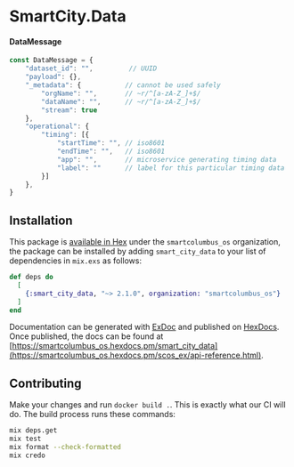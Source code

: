 # SmartCity.Data

#### DataMessage

```javascript
const DataMessage = {
    "dataset_id": "",         // UUID
    "payload": {},
    "_metadata": {           // cannot be used safely
        "orgName": "",       // ~r/^[a-zA-Z_]+$/
        "dataName": "",      // ~r/^[a-zA-Z_]+$/
        "stream": true
    },
    "operational": {
        "timing": [{
            "startTime": "", // iso8601
            "endTime": "",   // iso8601
            "app": "",       // microservice generating timing data
            "label": ""      // label for this particular timing data
        }]
    },
}
```

## Installation

This package is [available in Hex](https://hex.pm/docs/publish) under the `smartcolumbus_os` organization, the package can be installed
by adding `smart_city_data` to your list of dependencies in `mix.exs` as follows:

```elixir
def deps do
  [
    {:smart_city_data, "~> 2.1.0", organization: "smartcolumbus_os"}
  ]
end
```

Documentation can be generated with [ExDoc](https://github.com/elixir-lang/ex_doc)
and published on [HexDocs](https://hexdocs.pm). Once published, the docs can
be found at [https://smartcolumbus_os.hexdocs.pm/smart_city_data](https://smartcolumbus_os.hexdocs.pm/scos_ex/api-reference.html).

## Contributing

Make your changes and run `docker build .`. This is exactly what our CI will do. The build process runs these commands:

```bash
mix deps.get
mix test
mix format --check-formatted
mix credo
```
